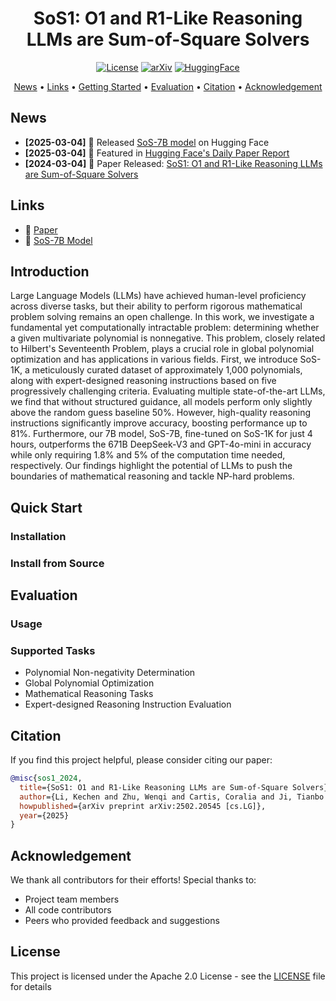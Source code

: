 <div align="center">

# SoS1: O1 and R1-Like Reasoning LLMs are Sum-of-Square Solvers

[![License](https://img.shields.io/badge/license-Apache%202.0-blue.svg)](LICENSE) [![arXiv](https://img.shields.io/badge/arXiv-2502.20545-b31b1b.svg)](https://arxiv.org/abs/2502.20545) [![HuggingFace](https://img.shields.io/badge/🤗%20Hugging%20Face-Paper-yellow.svg)](https://huggingface.co/papers/2502.20545)

<p>
<a href="#news">News</a> •
<a href="#links">Links</a> •
<a href="#quick-start">Getting Started</a> •
<a href="#evaluation">Evaluation</a> •
<a href="#citation">Citation</a> •
<a href="#acknowledgement">Acknowledgement</a>
</p>

</div>

## News

* **[2025-03-04]** 🚀 Released [SoS-7B model](https://huggingface.co/Kechen-Li/SoS-7B) on Hugging Face
* **[2025-03-04]** 📰 Featured in [Hugging Face's Daily Paper Report](https://huggingface.co/papers/2502.20545)
* **[2024-03-04]** 📜 Paper Released: [SoS1: O1 and R1-Like Reasoning LLMs are Sum-of-Square Solvers](https://arxiv.org/abs/2502.20545)

## Links

* 📜 [Paper](https://arxiv.org/abs/2502.20545)
* 🤗 [SoS-7B Model](https://huggingface.co/Kechen-Li/SoS-7B)

## Introduction

Large Language Models (LLMs) have achieved human-level proficiency across diverse tasks, but their ability to perform rigorous mathematical problem solving remains an open challenge. In this work, we investigate a fundamental yet computationally intractable problem: determining whether a given multivariate polynomial is nonnegative. This problem, closely related to Hilbert's Seventeenth Problem, plays a crucial role in global polynomial optimization and has applications in various fields. First, we introduce SoS-1K, a meticulously curated dataset of approximately 1,000 polynomials, along with expert-designed reasoning instructions based on five progressively challenging criteria. Evaluating multiple state-of-the-art LLMs, we find that without structured guidance, all models perform only slightly above the random guess baseline 50%. However, high-quality reasoning instructions significantly improve accuracy, boosting performance up to 81%. Furthermore, our 7B model, SoS-7B, fine-tuned on SoS-1K for just 4 hours, outperforms the 671B DeepSeek-V3 and GPT-4o-mini in accuracy while only requiring 1.8% and 5% of the computation time needed, respectively. Our findings highlight the potential of LLMs to push the boundaries of mathematical reasoning and tackle NP-hard problems.

## Quick Start

### Installation



### Install from Source



## Evaluation

### Usage



### Supported Tasks

* Polynomial Non-negativity Determination
* Global Polynomial Optimization
* Mathematical Reasoning Tasks
* Expert-designed Reasoning Instruction Evaluation

## Citation

If you find this project helpful, please consider citing our paper:

```bibtex
@misc{sos1_2024,
  title={SoS1: O1 and R1-Like Reasoning LLMs are Sum-of-Square Solvers},
  author={Li, Kechen and Zhu, Wenqi and Cartis, Coralia and Ji, Tianbo and Liu, Shiwei},
  howpublished={arXiv preprint arXiv:2502.20545 [cs.LG]},
  year={2025}
}
```

## Acknowledgement

We thank all contributors for their efforts! Special thanks to:
- Project team members
- All code contributors
- Peers who provided feedback and suggestions

## License

This project is licensed under the Apache 2.0 License - see the [LICENSE](LICENSE) file for details
